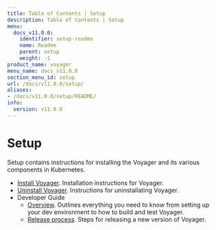 ```yaml
---
title: Table of Contents | Setup
description: Table of Contents | Setup
menu:
  docs_v11.0.0:
    identifier: setup-readme
    name: Readme
    parent: setup
    weight: -1
product_name: voyager
menu_name: docs_v11.0.0
section_menu_id: setup
url: /docs/v11.0.0/setup/
aliases:
- /docs/v11.0.0/setup/README/
info:
  version: v11.0.0
---
```


# Setup

Setup contains instructions for installing the Voyager and its various components in Kubernetes.

- [Install Voyager](/docs/v11.0.0/setup/install). Installation instructions for Voyager.
- [Uninstall Voyager](/docs/v11.0.0/setup/uninstall). Instructions for uninstallating Voyager.
- Developer Guide
  - [Overview](/docs/v11.0.0/setup/developer-guide/overview). Outlines everything you need to know from setting up your dev environment to how to build and test Voyager.
  - [Release process](/docs/v11.0.0/setup/developer-guide/release). Steps for releasing a new version of Voyager.
